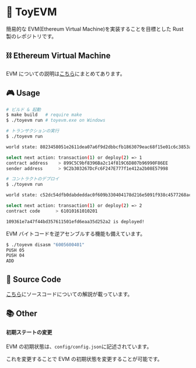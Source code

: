 # 🚗 ToyEVM

簡易的な EVM(Ethereum Virtual Machine)を実装することを目標とした Rust 製のレポジトリです。

## ⛓ Ethereum Virtual Machine

EVM についての説明は[こちら](./guide.md)にまとめてあります。

## 🎮 Usage

```sh
# ビルド & 起動
$ make build   # require make
$ ./toyevm run # toyevm.exe on Windows

# トランザクションの実行
$ ./toyevm run

world state: 8023458051e2611dea07a6f9d2dbbcfb1863079eac68f15e01c6c3853aeaec3c

select next action: transaction(1) or deploy(2) => 1
contract address    > 899C5C9bf8396Ba2c14f819C6D807b96990F86EE
sender address      > 9C2b303267DcFc6F247E777f1e412a2b08E57998

# コントラクトのデプロイ
$ ./toyevm run

world state: c52dc54dfb0dabdeddac0f609b330404178d216e5091f938c4577268ac21027e

select next action: transaction(1) or deploy(2) => 2
contract code      > 61010161010201

109361e7a47f44bd357611501efd6eaa35d252a2 is deployed!
```

EVM バイトコードを逆アセンブルする機能も備えています。

```sh
$ ./toyevm disasm "6005600401"
PUSH 05
PUSH 04
ADD
```

## 📄 Source Code

[こちら](./code.md)にソースコードについての解説が載っています。

## 📚 Other

#### 初期ステートの変更

EVM の初期状態は、`config/config.json`に記述されています。

これを変更することで EVM の初期状態を変更することが可能です。
